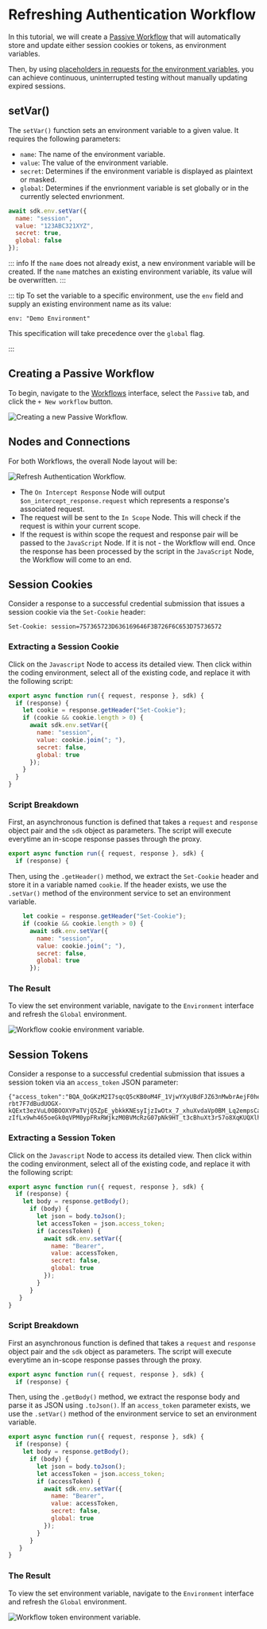 # Refreshing Authentication Workflow

In this tutorial, we will create a [Passive Workflow](/guides/workflows.md#passive-workflows) that will automatically store and update either session cookies or tokens, as environment variables.

Then, by using [placeholders in requests for the environment variables](/guides/replay_environment_variables.md), you can achieve continuous, uninterrupted testing without manually updating expired sessions.

## setVar()

The `setVar()` function sets an environment variable to a given value. It requires the following parameters:

- `name`: The name of the environment variable.
- `value`: The value of the environment variable.
- `secret`: Determines if the environment variable is displayed as plaintext or masked.
- `global`: Determines if the envrionment variable is set globally or in the currently selected envrionment.

```js
await sdk.env.setVar({
  name: "session",
  value: "123ABC321XYZ",
  secret: true,
  global: false
});
```

::: info
If the `name` does not already exist, a new environment variable will be created. If the `name` matches an existing environment variable, its value will be overwritten.
:::

::: tip
To set the variable to a specific environment, use the `env` field and supply an existing environment name as its value:

```
env: "Demo Environment"
```

This specification will take precedence over the `global` flag.

:::

## Creating a Passive Workflow

To begin, navigate to the [Workflows](/guides/workflows.md) interface, select the `Passive` tab, and click the `+ New workflow` button.

<img alt="Creating a new Passive Workflow." src="/_images/new_passive_workflow.png" center>

## Nodes and Connections

For both Workflows, the overall Node layout will be:

<img alt="Refresh Authentication Workflow." src="/_images/nodes_auth_refresh.png" center>

- The `On Intercept Response` Node will output `$on_intercept_response.request` which represents a response's associated request.
- The request will be sent to the `In Scope` Node. This will check if the request is within your current scope.
- If the request is within scope the request and response pair will be passed to the `JavaScript` Node. If it is not - the Workflow will end.
Once the response has been processed by the script in the `JavaScript` Node, the Workflow will come to an end.

## Session Cookies

Consider a response to a successful credential submission that issues a session cookie via the `Set-Cookie` header:

```http
Set-Cookie: session=757365723D636169646F3B726F6C653D75736572
```

### Extracting a Session Cookie

Click on the `Javascript` Node to access its detailed view. Then click within the coding environment, select all of the existing code, and replace it with the following script:

```js
export async function run({ request, response }, sdk) {
  if (response) {
    let cookie = response.getHeader("Set-Cookie");
    if (cookie && cookie.length > 0) {
      await sdk.env.setVar({
        name: "session",
        value: cookie.join("; "),
        secret: false,
        global: true
      });
    }
  }
}
```

### Script Breakdown

First, an asynchronous function is defined that takes a `request` and `response` object pair and the `sdk` object as parameters. The script will execute everytime an in-scope response passes through the proxy.

```js
export async function run({ request, response }, sdk) {
  if (response) {
```

Then, using the `.getHeader()` method, we extract the `Set-Cookie` header and store it in a variable named `cookie`. If the header exists, we use the `.setVar()` method of the environment service to set an environment variable.

```js
    let cookie = response.getHeader("Set-Cookie");
    if (cookie && cookie.length > 0) {
      await sdk.env.setVar({
        name: "session",
        value: cookie.join("; "),
        secret: false,
        global: true
      });
```

### The Result

To view the set environment variable, navigate to the `Environment` interface and refresh the `Global` environment.

<img alt="Workflow cookie environment variable." src="/_images/workflow_cookie_env.png" center>

## Session Tokens

Consider a response to a successful credential submission that issues a session token via an `access_token` JSON parameter:

```http
{"access_token":"BQA_QoGKzM2I7sqcQ5cKB0oM4F_1VjwYXyUBdFJZ63nMwbrAejF0hel0dA0Ox9IRH_IT-rbt7F7dBudUOGX-kQExt3ezVuL0OBOOXYPaTVjQ5ZpE_ybkkKNEsyIjzIwOtx_7_xhuXvdaVp0BM_Lq2empsCauwvMujhPNf0HcTG0D-zIfLx9wh465oeGk0qVPM0ypFRxRWjkzM0BVMcRzG07pNk9HT_t3cBhuXt3r57o8XqKUQXlhNhWfMNca9N2v","token_type":"Bearer","expires_in":3600,"scope":"email"}
```

### Extracting a Session Token

Click on the `Javascript` Node to access its detailed view. Then click within the coding environment, select all of the existing code, and replace it with the following script:

```js
export async function run({ request, response }, sdk) {
  if (response) {
    let body = response.getBody();
      if (body) {
        let json = body.toJson();
        let accessToken = json.access_token;
        if (accessToken) {
          await sdk.env.setVar({
            name: "Bearer",
            value: accessToken,
            secret: false,
            global: true
          });
        }
      }
   }
}
```

### Script Breakdown

First an asynchronous function is defined that takes a `request` and `response` object pair and the `sdk` object as parameters. The script will execute everytime an in-scope response passes through the proxy.

```js
export async function run({ request, response }, sdk) {
  if (response) {
```

Then, using the `.getBody()` method, we extract the response body and parse it as JSON using `.toJson()`. If an `access_token` parameter exists, we use the `.setVar()` method of the environment service to set an environment variable.

```js
export async function run({ request, response }, sdk) {
  if (response) {
    let body = response.getBody();
      if (body) {
        let json = body.toJson();
        let accessToken = json.access_token;
        if (accessToken) {
          await sdk.env.setVar({
            name: "Bearer",
            value: accessToken,
            secret: false,
            global: true
          });
        }
      }
   }
}
```

### The Result

To view the set environment variable, navigate to the `Environment` interface and refresh the `Global` environment.

<img alt="Workflow token environment variable." src="/_images/workflow_token_env.png" center>
